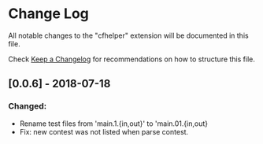 # Change Log
All notable changes to the "cfhelper" extension will be documented in this file.

Check [Keep a Changelog](http://keepachangelog.com/) for recommendations on how to structure this file.

## [0.0.6] - 2018-07-18
### Changed:
 - Rename test files from 'main.1.{in,out}' to 'main.01.{in,out}
 - Fix: new contest was not listed when parse contest.
